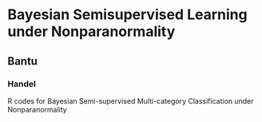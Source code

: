 # Bayesian Semisupervised Learning under Nonparanormality
## Bantu
### Handel
R codes for Bayesian Semi-supervised Multi-category Classification under Nonparanormality
